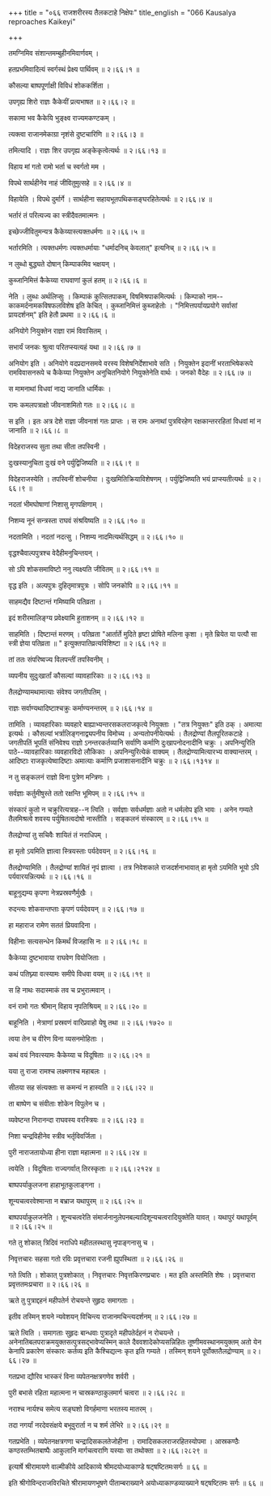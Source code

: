 +++
title = "०६६ राजशरीरस्य तैलकटाहे निक्षेपः"
title_english = "066 Kausalya reproaches Kaikeyi"

+++


तमग्निमिव संशान्तमम्बुहीनमिवार्णवम् ।  

हतप्रभमिवादित्यं स्वर्गस्थं प्रेक्ष्य पार्थिवम्  ॥  २।६६।१  ॥   

कौसल्या बाष्पपूर्णाक्षी विविधं शोककर्शिता ।  

उपगृह्य शिरो राज्ञः कैकेयीं प्रत्यभाषत  ॥  २।६६।२  ॥   

सकामा भव कैकेयि भुङ्क्ष्व राज्यमकण्टकम् ।  

त्यक्त्वा राजानमेकाग्रा नृशंसे दुष्टचारिणि  ॥  २।६६।३  ॥   

तमित्यादि । राज्ञः शिर उपगृह्य अङ्केकृत्वेत्यर्थः  ॥  २।६६।१३  ॥   

  

विहाय मां गतो रामो भर्ता च स्वर्गतो मम ।  

विपथे सार्थहीनेव नाहं जीवितुमुत्सहे  ॥  २।६६।४  ॥   

विहायेति । विपथे दुर्मार्गे । सार्थहीना सहायभूतपथिकसङ्घरहितेत्यर्थः  ॥ 
२।६६।४  ॥   

  

भर्तारं तं परित्यज्य का स्त्रीदैवतमात्मनः ।  

इच्छेज्जीवितुमन्यत्र कैकेय्यास्त्यक्तधर्मणः  ॥  २।६६।५  ॥   

भर्तारमिति । त्यक्तधर्मणः त्यक्तधर्मायाः "धर्मादनिच् केवलात्" इत्यनिच्
 ॥  २।६६।५  ॥   

  

न लुब्धो बुद्ध्यते दोषान् किम्पाकमिव भक्षयन् ।  

कुब्जानिमित्तं कैकेय्या राघवाणां कुलं हतम्  ॥  २।६६।६  ॥   

नेति । लुब्धः अर्थलिप्सुः । किम्पाकं कुत्सितपाकम्, विषमिश्रपाकमित्यर्थः
। किम्पाको नाम--काकमर्दनामकविषफलविशेष इति केचित् । कुब्जानिमित्तं
कुब्जाहेतोः । "निमित्तपर्यायप्रयोगे सर्वासां प्रायदर्शनम्" इति हेतौ
प्रथमा  ॥  २।६६।६  ॥   

  

अनियोगे नियुक्तेन राज्ञा रामं विवासितम् ।  

सभार्यं जनकः श्रुत्वा परितप्स्यत्यहं यथा  ॥  २।६६।७  ॥   

अनियोग इति । अनियोगे वदप्रदानसमये वरस्य विशेषनिर्देशाभावे सति ।
नियुक्तेन इदानीं भरताभिषेकरूपे रामविवासनरूपे च कैकेय्या नियुक्तेन
अनुचितनियोगे नियुक्तेनेति वार्थः । जनको वैदेहः  ॥  २।६६।७  ॥   

  

स मामनाथां विधवां नाद्य जानाति धार्मिकः ।  

रामः कमलपत्राक्षो जीवनाशमितो गतः  ॥  २।६६।८  ॥   

स इति । इतः अत्र देशे राज्ञा जीवनाशं गतः प्राप्तः । स रामः अनाथां
पुत्रविरहेण रक्षकान्तररहितां विधवां मां न जानाति  ॥  २।६६।८  ॥   

  

विदेहराजस्य सुता तथा सीता तपस्विनी ।  

दुःखस्यानुचिता दुःखं वने पर्युद्विजिष्यति  ॥  २।६६।९  ॥   

विदेहराजस्येति । तपस्विनीं शोचनीया । दुःखमितिक्रियाविशेषणम् ।
पर्युद्विजिष्यति भयं प्राप्स्यतीत्यर्थः  ॥  २।६६।९  ॥   

  

नदतां भीमघोषाणां निशासु मृगपक्षिणाम् ।  

निशम्य नूनं सन्त्रस्ता राघवं संश्रयिष्यति  ॥  २।६६।१०  ॥   

नदतामिति । नदतां नदत्सु । निशम्य नादमित्यर्थसिद्धम्  ॥  २।६६।१०  ॥   

  

वृद्धश्चैवाल्पपुत्रश्च वेदैहीमनुचिन्तयन् ।  

सो ऽपि शोकसमाविष्टो ननु त्यक्ष्यति जीवितम्  ॥  २।६६।११  ॥   

वृद्ध इति । अल्पपुत्रः दुहितृमात्रपुत्रः । सोपि जनकोपि  ॥  २।६६।११  ॥   

  

साहमद्यैव दिष्टान्तं गमिष्यामि पतिव्रता ।  

इदं शरीरमालिङ्ग्य प्रवेक्ष्यामि हुताशनम्  ॥  २।६६।१२  ॥   

साहमिति । दिष्टान्तं मरणम् । पतिव्रता "आर्तार्ते मुदिते हृष्टा प्रोषिते
मलिना कृशा । मृते म्रियेत या पत्यौ सा स्त्री ज्ञेया पतिव्रता  ॥ "
इत्युक्तपातिव्रत्यविशिष्टा  ॥  २।६६।१२  ॥   

  

तां ततः संपरिष्वज्य विलपन्तीं तपस्विनीम् ।  

व्यपनीय सुदुःखार्तां कौसल्यां व्यावहारिकाः  ॥  २।६६।१३  ॥   

तैलद्रोण्यामथामात्याः संवेश्य जगतीपतिम् ।  

राज्ञः सर्वाण्यथादिष्टाश्चक्रुः कर्माण्यनन्तरम्  ॥  २।६६।१४  ॥   

तामिति । व्यावहारिकाः व्यवहारे बाह्याभ्यन्तरसकलराजकृत्ये नियुक्ताः ।
"तत्र नियुक्तः" इति ठक् । अमात्या इत्यर्थः । कौसल्यां
भर्त्रालिङ्गनाद्व्यपनीय विमोच्य । अन्यतोपनीयेत्यर्थः । तैलद्रोण्यां
तैलपूरितकटाहे । जगतीपतिं भूपतिं संनिवेश्य राज्ञो ऽनन्तरकर्तव्यानि
सर्वाणि कर्माणि दुःखापनोदनादीनि चक्रुः । अपनिन्युरिति पाठे--व्यावहारिकाः
व्यवहारविदो लौकिकाः । अपनिन्युरित्येकं वाक्यम् । तैलद्रोण्यामित्यारभ्य
वाक्यान्तरम् । आदिष्टाः राजकृत्येष्वादिष्टाः अमात्याः कर्माणि
प्रजाशासनादीनि चक्रुः  ॥  २।६६।१३१४  ॥   

  

न तु सङ्कलनं राज्ञो विना पुत्रेण मन्त्रिणः ।  

सर्वज्ञाः कर्तुमीषुस्ते ततो रक्षन्ति भूमिपम्  ॥  २।६६।१५  ॥   

संस्कारं कुतो न चक्रुरित्यत्राह--न त्विति । सर्वज्ञाः सर्वधर्मज्ञाः अतो
न धर्मलोप इति भावः । अनेन गम्यते तैलमिश्रत्वे शवस्य पर्युषितत्वदोषो
नास्तीति । सङ्कलनं संस्कारम्  ॥  २।६६।१५  ॥   

  

तैलद्रोण्यां तु सचिवैः शायितं तं नराधिपम् ।  

हा मृतो ऽयमिति ज्ञात्वा स्त्रियस्ताः पर्यदेवयन्  ॥  २।६६।१६  ॥   

तैलद्रोण्यामिति । तैलद्रोण्यां शायितं नृपं ज्ञात्वा । तत्र निवेशकाले
राजदर्शनाभावात् हा मृतो ऽयमिति भूयो ऽपि पर्यवारयन्नित्यर्थः  ॥  २।६६।१६
 ॥   

  

बाहूनुद्यम्य कृपणा नेत्रप्रस्रवणैर्मुखैः ।  

रुदन्त्यः शोकसन्तप्ताः कृपणं पर्यदेवयन्  ॥  २।६६।१७  ॥   

हा महाराज रामेण सततं प्रियवादिना ।  

विहीनाः सत्यसन्धेन किमर्थं विजहासि नः  ॥  २।६६।१८  ॥   

कैकेय्या दुष्टभावाया राघवेण वियोजिताः ।  

कथं पतिघ्न्या वत्स्यामः समीपे विधवा वयम्  ॥  २।६६।१९  ॥   

स हि नाथः सदास्माकं तव च प्रभुरात्मवान् ।  

वनं रामो गतः श्रीमान् विहाय नृपतिश्रियम्  ॥  २।६६।२०  ॥   

बाहूनिति । नेत्राणां प्रस्रवणं वारिप्रवाहो येषु तथा  ॥  २।६६।१७२०  ॥   

  

त्वया तेन च वीरेण विना व्यसनमोहिताः ।  

कथं वयं निवत्स्यामः कैकेय्या च विदूषिताः  ॥  २।६६।२१  ॥   

यया तु राजा रामश्च लक्ष्मणश्च महाबलः ।  

सीतया सह संत्यक्ताः स कमन्यं न हास्यति  ॥  २।६६।२२  ॥   

ता बाष्पेण च संवीताः शोकेन विपुलेन च ।  

व्यवेष्टन्त निरानन्दा राघवस्य वरस्त्रियः  ॥  २।६६।२३  ॥   

निशा चन्द्रविहीनेव स्त्रीव भर्तृविवर्जिता ।  

पुरी नाराजतायोध्या हीना राज्ञा महात्मना  ॥  २।६६।२४  ॥   

त्वयेति । विदूषिताः राज्यगर्वात् तिरस्कृताः  ॥  २।६६।२१२४  ॥   

  

बाष्पपर्याकुलजना हाहाभूतकुलाङ्गना ।  

शून्यचत्वरवेश्मान्ता न बभ्राज यथापुरम्  ॥  २।६६।२५  ॥   

बाष्पपर्याकुलजनेति । शून्यचत्वरेति
संमार्जनानुलेपनबल्यादिशून्यचत्वरादियुक्तेति यावत् । यथापुरं यथापूर्वम्
 ॥  २।६६।२५  ॥   

  

गते तु शोकात् त्रिदिवं नराधिपे महीतलस्थासु नृपाङ्गनासु च ।  

निवृत्तचारः सहसा गतो रविः प्रवृत्तचारा रजनी ह्युपस्थिता  ॥  २।६६।२६  ॥   

गते त्विति । शोकात् पुत्रशोकात् । निवृत्तचारः निवृत्तकिरणप्रचारः । मत
इति अस्तमिति शेषः । प्रवृत्तचारा प्रवृत्ततमःप्रचारा  ॥  २।६६।२६  ॥   

ऋते तु पुत्राद्दहनं महीपतेर्न रोचयन्ते सुहृदः समागताः ।  

इतीव तस्मिन् शयने न्यवेशयन् विचिन्त्य राजानमचिन्त्यदर्शनम्  ॥  २।६६।२७
 ॥   

ऋते त्विति । समागताः सुहृदः बान्धवाः पुत्रादृते महीपतेर्दहनं न रोचयन्ते
। अनेनातिबलपराक्रमयुक्तसत्पुत्रसद्भावेप्यस्मिन् काले
दैववशादेकोप्यसन्निहितः तूष्णीमवस्थानमयुक्तम् अतो येन केनापि प्रकारेण
संस्कारः कर्तव्य इति कैश्चिद्यत्नः कृत इति गम्यते । तस्मिन् शयने
पूर्वोक्ततैलद्रोण्याम्  ॥  २।६६।२७  ॥   

  

गतप्रभा द्यौरिव भास्करं विना व्यपेतनक्षत्रगणेव शर्वरी ।  

पुरी बभासे रहिता महात्मना न चास्रकण्ठाकुलमार्ग चत्वरा  ॥  २।६६।२८  ॥   

नराश्च नार्यश्च समेत्य सङ्घशो विगर्हमाणा भरतस्य मातरम् ।  

तदा नगर्यां नरदेवसंक्षये बभूवुरार्ता न च शर्म लेभिरे  ॥  २।६६।२९  ॥   

गतप्रभेति । व्यपेतनक्षत्रगणा चन्द्रादिसकलतेजोहीना ।
रामादिसकलराजरहितस्योपमा । आस्रकण्ठैः कण्ठस्तम्भितबाष्पैः आकुलानि
मार्गचत्वराणि यस्याः सा तथोक्ता  ॥  २।६६।२८२९  ॥   

  

इत्यार्षे श्रीरामायणे वाल्मीकीये आदिकाव्ये श्रीमदयोध्याकाण्डे
षट्षष्टितमःसर्गः  ॥  ६६  ॥   

इति श्रीगोविन्दराजविरचिते श्रीरामायणभूषणे पीताम्बराख्याने
अयोध्याकाण्डव्याख्याने षट्षष्टितमः सर्गः  ॥  ६६  ॥   


